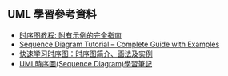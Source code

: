 ## UML 學習參考資料
* [时序图教程: 附有示例的完全指南](https://zhuanlan.zhihu.com/p/342655946)
* [Sequence Diagram Tutorial – Complete Guide with Examples](https://creately.com/blog/diagrams/sequence-diagram-tutorial/)
* [快速学习时序图：时序图简介、画法及实例](http://www.woshipm.com/ucd/607593.html)
* [UML時序圖(Sequence Diagram)學習筆記](https://www.itread01.com/content/1547145397.html)
